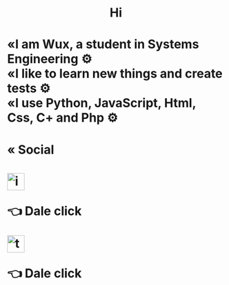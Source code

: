   <h1> <center> Hi </center> <h1> 
  
<div> «I am Wux, a student in Systems Engineering ⚙️</div>

<div> «I like to learn new things and create tests ⚙️</div>

<div> «I use Python, JavaScript, Html, Css, C+ and Php ⚙️ </div>


<div> <h4> « Social </h4> </div>

  [<img src='https://cdn.jsdelivr.net/npm/simple-icons@3.0.1/icons/instagram.svg' alt='instagram' height='40'>](https://www.instagram.com/wuxsen78/) <p> 👈 Dale click </p>
  [<img src='https://cdn.jsdelivr.net/npm/simple-icons@3.0.1/icons/twitter.svg' alt='twitter' height='40'>](https://twitter.com/Wuxsen78) <p> 👈 Dale click </p>
 
